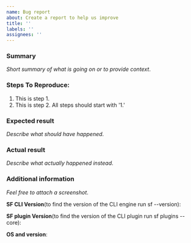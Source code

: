 ```yaml
---
name: Bug report
about: Create a report to help us improve
title: ''
labels: ''
assignees: ''
---
```


<!--
NOTICE: GitHub is not a mechanism for receiving support under any agreement or SLA. If you require immediate assistance, please use official support channels.

This repository only supports the Salesforce CLI plugin testkit library. If you have identified a bug that is not related to this library but instead to the Salesforce CLI or the force commands please submit your issue to the forcedotcom/cli repo not this one.

If you have a question or are stuck and need help moving forward with the Salesforce CLI please go to the SalesforceDX Trailblazer community https://success.salesforce.com/_ui/core/chatter/groups/GroupProfilePage?g=0F93A000000HTp1 to post a question or submit a case with Salesforce support
-->

### Summary

_Short summary of what is going on or to provide context_.

### Steps To Reproduce:

1.  This is step 1.
1.  This is step 2. All steps should start with '1.'

### Expected result

_Describe what should have happened_.

### Actual result

_Describe what actually happened instead_.

### Additional information

_Feel free to attach a screenshot_.

**SF CLI Version**(to find the version of the CLI engine run sf --version):

**SF plugin Version**(to find the version of the CLI plugin run sf plugins --core):

**OS and version**:
